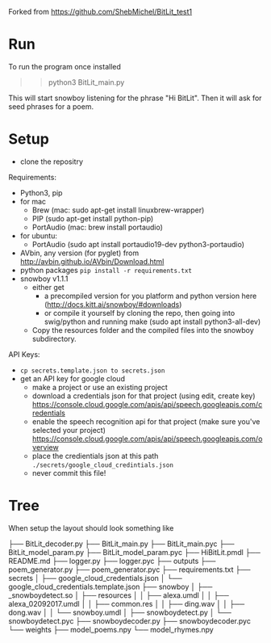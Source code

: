 
Forked from https://github.com/ShebMichel/BitLit_test1

# Run
To run the program once installed 
>> python3 BitLit_main.py

This will start snowboy listening for the phrase "Hi BitLit". Then it will ask for seed phrases for a poem.

# Setup

- clone the repositry

Requirements:
-	Python3, pip
- for mac
  - Brew (mac: sudo apt-get install linuxbrew-wrapper)
  - PIP (sudo apt-get install python-pip)
  - PortAudio (mac: brew install portaudio)
- for ubuntu:
  - PortAudio (sudo apt install portaudio19-dev python3-portaudio)
- AVbin, any version (for pyglet) from http://avbin.github.io/AVbin/Download.html
- python packages `pip install -r requirements.txt`
- snowboy v1.1.1 
  - either get
    - a precompiled version for you platform and python version here (http://docs.kitt.ai/snowboy/#downloads) 
    - or compile it yourself by cloning the repo, then going into swig/python and running make (sudo apt install python3-all-dev)
  - Copy the resources folder and the compiled files into the snowboy subdirectory.


API Keys:
- `cp secrets.template.json to secrets.json`
- get an API key for google cloud
  - make a project or use an existing project
  - download a credentials json for that project (using edit, create key) https://console.cloud.google.com/apis/api/speech.googleapis.com/credentials
  - enable the speech recognition api for that project (make sure you've selected your project) https://console.cloud.google.com/apis/api/speech.googleapis.com/overview
  - place the credientials json at this path `./secrets/google_cloud_credintials.json`
  - never commit this file!


# Tree

When setup the layout should look something like

  ├── BitLit_decoder.py
  ├── BitLit_main.py
  ├── BitLit_main.pyc
  ├── BitLit_model_param.py
  ├── BitLit_model_param.pyc
  ├── HiBitLit.pmdl
  ├── README.md
  ├── logger.py
  ├── logger.pyc
  ├── outputs
  ├── poem_generator.py
  ├── poem_generator.pyc
  ├── requirements.txt
  ├── secrets
  │   ├── google_cloud_credentials.json
  │   └── google_cloud_credentials.template.json
  ├── snowboy
  │   ├── _snowboydetect.so
  │   ├── resources
  │   │   ├── alexa.umdl
  │   │   ├── alexa_02092017.umdl
  │   │   ├── common.res
  │   │   ├── ding.wav
  │   │   ├── dong.wav
  │   │   └── snowboy.umdl
  │   ├── snowboydetect.py
  │   └── snowboydetect.pyc
  ├── snowboydecoder.py
  ├── snowboydecoder.pyc
  └── weights
    ├── model_poems.npy
    └── model_rhymes.npy
